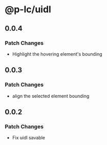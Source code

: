 # @p-lc/uidl

## 0.0.4

### Patch Changes

- Highlight the hovering element's bounding

## 0.0.3

### Patch Changes

- align the selected element bounding

## 0.0.2

### Patch Changes

- Fix uidl savable
